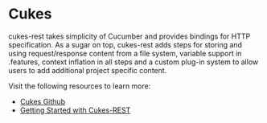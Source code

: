 # Cukes

cukes-rest takes simplicity of Cucumber and provides bindings for HTTP specification. As a sugar on top, cukes-rest adds steps for storing and using request/response content from a file system, variable support in .features, context inflation in all steps and a custom plug-in system to allow users to add additional project specific content.

Visit the following resources to learn more:

- [Cukes Github](https://github.com/ctco/cukes)
- [Getting Started with Cukes-REST](https://speakerdeck.com/larchaon/getting-started-with-cukes-rest?slide=23)
